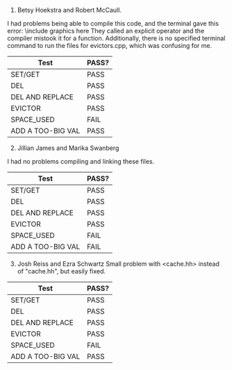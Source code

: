 1. Betsy Hoekstra and Robert McCaull.

  I had problems being able to compile this code, and the terminal gave this error:
  \\include graphics here
  They called an explicit operator and the compiler mistook it for a function. Additionally, there is no specified terminal command
  to run the files for evictors.cpp, which was confusing for me.
  
   | Test| PASS?|
  |------|------|
  |SET/GET| PASS|
  |DEL| PASS|
  |DEL AND REPLACE| PASS|
  |EVICTOR| PASS|
  |SPACE_USED| FAIL|
  |ADD A TOO-BIG VAL| PASS|

  
2. Jillian James and Marika Swanberg

I had no problems compiling and linking these files. 

  | Test| PASS?|
  |------|-------|
  |SET/GET| PASS|
  |DEL| PASS|
  |DEL AND REPLACE| PASS|
  |EVICTOR| PASS|
  |SPACE_USED| FAIL|
  |ADD A TOO-BIG VAL| FAIL|
  
3. Josh Reiss and Ezra Schwartz
Small problem with <cache.hh> instead of "cache.hh", but easily fixed.

  | Test| PASS?|
  |------|-------|
  |SET/GET| PASS|
  |DEL| PASS|
  |DEL AND REPLACE| PASS|
  |EVICTOR| PASS|
  |SPACE_USED| FAIL|
  |ADD A TOO-BIG VAL| PASS|
